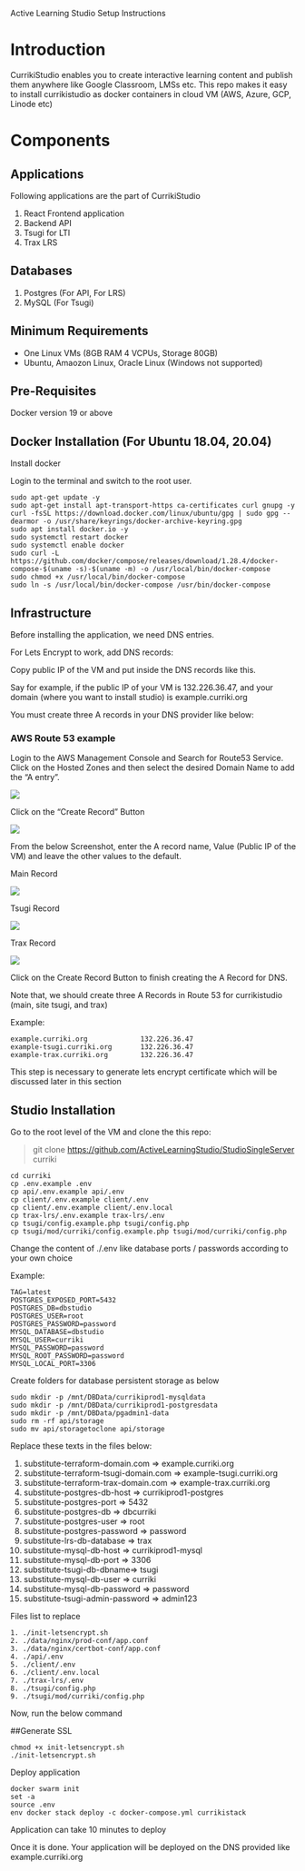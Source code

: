 Active Learning Studio Setup Instructions

# Introduction
CurrikiStudio enables you to create interactive learning content and publish them anywhere like Google Classroom, LMSs etc.
This repo makes it easy to install currikistudio as docker containers in cloud VM (AWS, Azure, GCP, Linode etc)

# Components
## Applications
Following applications are the part of CurrikiStudio

1. React Frontend application
2. Backend API
3. Tsugi for LTI
4. Trax LRS

## Databases
1. Postgres (For API, For LRS)
1. MySQL (For Tsugi)

## Minimum Requirements
- One Linux VMs (8GB RAM 4 VCPUs, Storage 80GB)
- Ubuntu, Amaozon Linux, Oracle Linux (Windows not supported)


## Pre-Requisites
Docker version 19 or above


  
## Docker Installation (For Ubuntu 18.04, 20.04)
  
 Install docker

Login to the terminal and switch to the root user.

    sudo apt-get update -y
    sudo apt-get install apt-transport-https ca-certificates curl gnupg -y
    curl -fsSL https://download.docker.com/linux/ubuntu/gpg | sudo gpg --dearmor -o /usr/share/keyrings/docker-archive-keyring.gpg
    sudo apt install docker.io -y
    sudo systemctl restart docker
    sudo systemctl enable docker
    sudo curl -L https://github.com/docker/compose/releases/download/1.28.4/docker-compose-$(uname -s)-$(uname -m) -o /usr/local/bin/docker-compose
    sudo chmod +x /usr/local/bin/docker-compose
    sudo ln -s /usr/local/bin/docker-compose /usr/bin/docker-compose


## Infrastructure

Before installing the application, we need DNS entries. 

For Lets Encrypt to work, add DNS records:

Copy public IP of the VM and put inside the DNS records like this.

Say for example, if the public IP of your VM is 132.226.36.47, and your domain (where you want to install studio) is example.curriki.org

You must create three A records in your DNS provider like below:

### AWS Route 53 example

Login to the AWS Management Console and Search for Route53 Service.
Click on the Hosted Zones and then select the desired Domain Name to add the “A entry”.


![](images/image1.png)

Click on the “Create Record” Button 

![](images/image2.png)

From the below Screenshot, enter the A record name, Value (Public IP of the VM) and leave the other values to the default.

Main Record

![](images/record-3.png)

Tsugi Record

![](images/record-2.png)

Trax Record

![](images/record-1.png)




Click on the Create Record Button to finish creating the A Record for DNS.

Note that, we should create three A Records in Route 53 for currikistudio (main, site tsugi, and trax)

Example:

    example.curriki.org             132.226.36.47
    example-tsugi.curriki.org       132.226.36.47
    example-trax.curriki.org        132.226.36.47

This step is necessary to generate lets encrypt certificate which will be discussed later in this section

## Studio Installation



Go to the root level of the VM and clone the this repo:

> git clone https://github.com/ActiveLearningStudio/StudioSingleServer curriki

    cd curriki
    cp .env.example .env
    cp api/.env.example api/.env
    cp client/.env.example client/.env
    cp client/.env.example client/.env.local
    cp trax-lrs/.env.example trax-lrs/.env
    cp tsugi/config.example.php tsugi/config.php
    cp tsugi/mod/curriki/config.example.php tsugi/mod/curriki/config.php

Change the content of ./.env like database ports / passwords according to your own choice

Example:

    TAG=latest
    POSTGRES_EXPOSED_PORT=5432
    POSTGRES_DB=dbstudio
    POSTGRES_USER=root
    POSTGRES_PASSWORD=password
    MYSQL_DATABASE=dbstudio
    MYSQL_USER=curriki
    MYSQL_PASSWORD=password
    MYSQL_ROOT_PASSWORD=password
    MYSQL_LOCAL_PORT=3306
  

Create folders for database persistent storage as below

    sudo mkdir -p /mnt/DBData/currikiprod1-mysqldata
    sudo mkdir -p /mnt/DBData/currikiprod1-postgresdata
    sudo mkdir -p /mnt/DBData/pgadmin1-data
    sudo rm -rf api/storage
    sudo mv api/storagetoclone api/storage
    

Replace these texts in the files below:

1. substitute-terraform-domain.com => example.curriki.org
2. substitute-terraform-tsugi-domain.com => example-tsugi.curriki.org
3. substitute-terraform-trax-domain.com => example-trax.curriki.org
4. substitute-postgres-db-host => currikiprod1-postgres
5. substitute-postgres-port => 5432
6. substitute-postgres-db => dbcurriki
7. substitute-postgres-user => root
8. substitute-postgres-password => password
9. substitute-lrs-db-database => trax
10. substitute-mysql-db-host => currikiprod1-mysql
11. substitute-mysql-db-port => 3306
12. substitute-tsugi-db-dbname=> tsugi
13. substitute-mysql-db-user => curriki
14. substitute-mysql-db-password => password
15. substitute-tsugi-admin-password => admin123


Files list to replace

    1. ./init-letsencrypt.sh
    2. ./data/nginx/prod-conf/app.conf
    3. ./data/nginx/certbot-conf/app.conf
    4. ./api/.env
    5. ./client/.env
    6. ./client/.env.local
    7. ./trax-lrs/.env
    8. ./tsugi/config.php
    9. ./tsugi/mod/curriki/config.php



Now, run the below command 

##Generate SSL

    chmod +x init-letsencrypt.sh
    ./init-letsencrypt.sh

Deploy application
    
    docker swarm init
    set -a 
    source .env
    env docker stack deploy -c docker-compose.yml currikistack

Application can take 10 minutes to deploy

Once it is done. Your application will be deployed on the DNS provided like example.curriki.org

  
  
  
  
  
  
  
  
  
  
  
